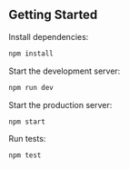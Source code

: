 ## Getting Started

Install dependencies:

```bash
npm install
```

Start the development server:

```bash
npm run dev
```

Start the production server:

```bash
npm start
```

Run tests:

```bash
npm test
```
